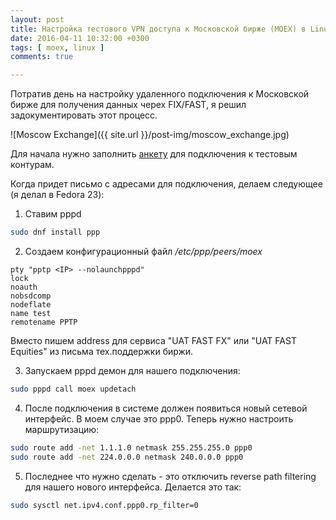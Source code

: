 ```yaml
---
layout: post
title: Настройка тестового VPN доступа к Московской бирже (MOEX) в Linux
date: 2016-04-11 10:32:00 +0300
tags: [ moex, linux ]
comments: true

---
```


Потратив день на настройку удаленного подключения к Московской бирже для получения данных черех FIX/FAST, я решил
задокументировать этот процесс.

![Moscow Exchange]({{ site.url }}/post-img/moscow_exchange.jpg)

<!--break-->

Для начала нужно заполнить [анкету](http://moex.com/ru/forms/poll/questionnaire.aspx?id=03) для подключения к тестовым контурам.

Когда придет письмо с адресами для подключения, делаем следующее (я делал в Fedora 23):

1. Ставим pppd
```bash
sudo dnf install ppp
```

2. Создаем конфигурационный файл */etc/ppp/peers/moex*
```
pty "pptp <IP> --nolaunchpppd"
lock
noauth
nobsdcomp
nodeflate
name test
remotename PPTP
```
Вместо <IP> пишем address для сервиса "UAT FAST FX" или "UAT FAST Equities" из письма тех.поддержки биржи.

3. Запускаем pppd демон для нашего подключения:
```bash
sudo pppd call moex updetach
```

4. После подключения в системе должен появиться новый сетевой интерфейс. В моем случае это ppp0.
Теперь нужно настроить маршрутизацию:
```bash
sudo route add -net 1.1.1.0 netmask 255.255.255.0 ppp0
sudo route add -net 224.0.0.0 netmask 240.0.0.0 ppp0
```

5. Последнее что нужно сделать - это отключить reverse path filtering для нашего нового интерфейса.
Делается это так:
```bash
sudo sysctl net.ipv4.conf.ppp0.rp_filter=0
```
